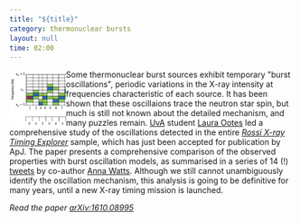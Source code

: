 ```yaml
---
title: "${title}"
category: thermonuclear bursts
layout: null
time: 02:00
---
```

<!-- converted from blosxom format post by dkg 22.1.2022 -->
<img src="images/burstosc.jpg" width="100" align="left">
Some thermonuclear burst sources exhibit temporary "burst oscillations", 
periodic variations in the X-ray intensity at frequencies characteristic
of each source. It has been shown that these oscillaions trace the neutron 
star spin, but much is still not known about the detailed mechanism, and
many puzzles remain. 
<a href="http://www.astro.uva.nl">UvA</a> student 
<a href="http://www.astro.uva.nl/people/laura-ootes">Laura Ootes</a> led
a comprehensive study of the oscillations detected in the entire 
<a href="http://heasarc.gsfc.nasa.gov/docs/xte/xte_1st.html"><em>Rossi X-ray
Timing Explorer</em></a>
sample, which has just been accepted for publication by ApJ. 
The paper presents a comprehensive comparison of the observed properties
with burst oscillation models, as summarised in a series of 14 (!) 
<a href="https://twitter.com/drannawatts/status/793006957389082624">tweets</a>
by co-author 
<a href="https://staff.fnwi.uva.nl/a.l.watts">Anna Watts</a>. Although
we still cannot unambiguously identify the oscillation mechanism, this 
analysis is going to be definitive for many years, until a new X-ray timing
mission is launched.
<p>
<em>Read the paper <a href="http://arxiv.org/abs/1610.08995">arXiv:1610.08995</a></em>
